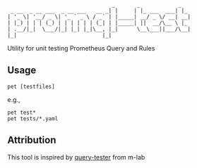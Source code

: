 ```
                                 _       _            _
 _ __  _ __ ___  _ __ ___   __ _| |     | |_ ___  ___| |_
| '_ \| '__/ _ \| '_ ` _ \ / _` | |_____| __/ _ \/ __| __|
| |_) | | | (_) | | | | | | (_| | |_____| ||  __/\__ \ |_
| .__/|_|  \___/|_| |_| |_|\__, |_|      \__\___||___/\__|
|_|                           |_|

```

Utility for unit testing Prometheus Query and Rules

Usage
-----

    pet [testfiles]

e.g.,

    pet test*
    pet tests/*.yaml

Attribution
-----------

This tool is inspired by [query-tester](https://github.com/m-lab/prometheus-support/tree/master/cmd/query_tester) from m-lab
